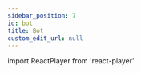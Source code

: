 ```yaml
---
sidebar_position: 7
id: bot
title: Bot
custom_edit_url: null
---
```

import ReactPlayer from 'react-player'

